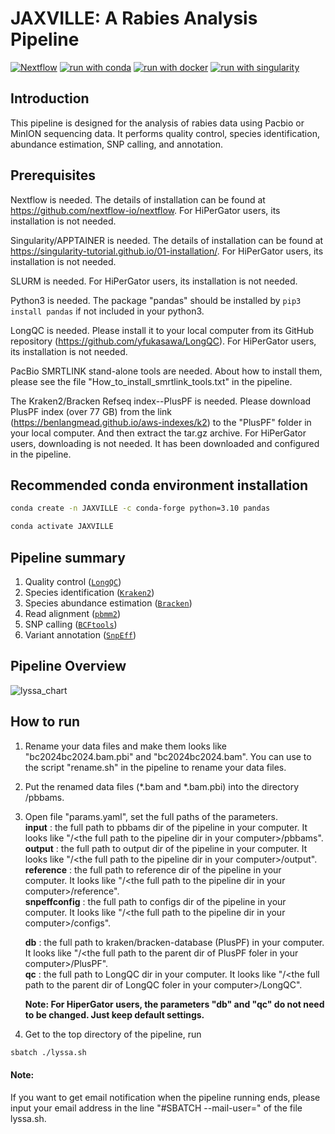 # JAXVILLE: A Rabies Analysis Pipeline

[![Nextflow](https://img.shields.io/badge/nextflow%20DSL2-%E2%89%A523.04.0-23aa62.svg)](https://www.nextflow.io/)
[![run with conda](http://img.shields.io/badge/run%20with-conda-3EB049?labelColor=000000&logo=anaconda)](https://docs.conda.io/en/latest/)
[![run with docker](https://img.shields.io/badge/run%20with-docker-0db7ed?labelColor=000000&logo=docker)](https://www.docker.com/)
[![run with singularity](https://img.shields.io/badge/run%20with-singularity-1d355c.svg?labelColor=000000)](https://sylabs.io/docs/)

## Introduction

This pipeline is designed for the analysis of rabies data using Pacbio or MinION sequencing data. It performs quality control, species identification, abundance estimation, SNP calling, and annotation.

## Prerequisites
Nextflow is needed. The details of installation can be found at https://github.com/nextflow-io/nextflow. For HiPerGator users, its installation is not needed. 

Singularity/APPTAINER is needed. The details of installation can be found at https://singularity-tutorial.github.io/01-installation/. For HiPerGator users, its installation is not needed.

SLURM is needed. For HiPerGator users, its installation is not needed.

Python3 is needed. The package "pandas" should be installed by ``` pip3 install pandas ``` if not included in your python3.

LongQC is needed. Please install it to your local computer from its GitHub repository (https://github.com/yfukasawa/LongQC). For HiPerGator users, its installation is not needed.

PacBio SMRTLINK stand-alone tools are needed. About how to install them, please see the file "How_to_install_smrtlink_tools.txt" in the pipeline.

The Kraken2/Bracken Refseq index--PlusPF is needed. Please download PlusPF index (over 77 GB) from the link (https://benlangmead.github.io/aws-indexes/k2) to the "PlusPF" folder in your local computer. And then extract the tar.gz archive. For HiPerGator users, downloading is not needed. It has been downloaded and configured in the pipeline.

## Recommended conda environment installation
   ```bash
   conda create -n JAXVILLE -c conda-forge python=3.10 pandas
   ```
   ```bash
   conda activate JAXVILLE
   ```
## Pipeline summary

1. Quality control ([`LongQC`](https://github.com/yfukasawa/LongQC))
2. Species identification ([`Kraken2`](https://ccb.jhu.edu/software/kraken2/))
3. Species abundance estimation ([`Bracken`](https://ccb.jhu.edu/software/bracken/))
4. Read alignment ([`pbmm2`](https://www.pacb.com/support/software-downloads/))
5. SNP calling ([`BCFtools`](https://samtools.github.io/bcftools/bcftools.html))
6. Variant annotation ([`SnpEff`](https://pcingola.github.io/SnpEff/))

## Pipeline Overview

![lyssa_chart](https://github.com/user-attachments/assets/78406c8e-e87a-4df5-b9b0-5eee6bf25ae0)


## How to run

1. Rename your data files and make them looks like "bc2024bc2024.bam.pbi" and "bc2024bc2024.bam". You can use to the script "rename.sh" in the pipeline to rename your data files.
2. Put the renamed data files (*.bam and *.bam.pbi) into the directory /pbbams.
3. Open file "params.yaml", set the full paths of the parameters.   
   **input** : the full path to pbbams dir of the pipeline in your computer. It looks like "/\<the full path to the pipeline dir in your computer\>/pbbams".    
   **output** : the full path to output dir of the pipeline in your computer. It looks like "/\<the full path to the pipeline dir in your computer\>/output".            
   **reference** : the full path to reference dir of the pipeline in your computer. It looks like "/\<the full path to the pipeline dir in your computer\>/reference".    
   **snpeffconfig** : the full path to configs dir of the pipeline in your computer. It looks like "/\<the full path to the pipeline dir in your computer\>/configs".      
          
   **db** : the full path to kraken/bracken-database (PlusPF) in your computer. It looks like "/\<the full path to the parent dir of PlusPF foler in your computer\>/PlusPF".    
   **qc** : the full path to LongQC dir in your computer. It looks like "/\<the full path to the parent dir of LongQC foler in your computer\>/LongQC".     
           
   **Note: For HiperGator users, the parameters "db" and "qc" do not need to be changed. Just keep default settings.**     

4. Get to the top directory of the pipeline, run 
```bash
sbatch ./lyssa.sh
```
#### Note:      
If you want to get email notification when the pipeline running ends, please input your email address in the line "#SBATCH --mail-user=<EMAIL>" of the file lyssa.sh.  
